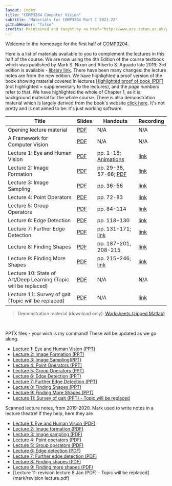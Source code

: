 ```yaml
---
layout: index
title: "COMP3204 Computer Vision"
subtitle: "Materials for COMP3204 Part I 2021-22"
githubHeader: "false"
credits: Maintained and taught by <a href="http://www.ecs.soton.ac.uk/people/msn">Dr Xiaohao Cai</a>
---
```


Welcome to the homepage for the first half of [COMP3204](https://secure.ecs.soton.ac.uk/module/COMP3204).

Here is a list of materials available to you to complement the lectures in this half of the course. We are now using the 4th Edition of the course textbook which was published by Mark S. Nixon and Alberto S. Aguado late 2019; 3rd edition is available - [library link](https://ebookcentral.proquest.com/lib/soton-ebooks/detail.action?docID=998617&query=Feature+Extraction+and+Image+Processing+for+Computer+Vision). There have been many changes: the lecture notes are from the new edition. We have highlighted a proof version of the book showing material covered in lectures [Highlighted proof of book (PDF)](mark/Sections_of_proof_of_textbook_highlighted.pdf) (not highlighted = supplementary to the lectures), and the *page numbers* refer to that. We have highlighted the whole of Chapter 1, as it is background material for the whole course. There is also demonstration material which is largely derived from the book's website [click here](https://www.southampton.ac.uk/~msn/book/). It's not pretty and is not aimed to be: it's just working software. 


Title        | Slides                            |Handouts     | Recording
------------ | ----------------------------------|-------------| --------- 
Opening lecture material | [PDF](mark/First%20lecture.pdf) | N/A  | N/A
A Framework for Computer Vision | [PDF](mark/A%20Framework%20for%20Computer%20Vision-i.pdf) | N/A  | N/A
Lecture 1: Eye and Human Vision | [PDF](mark/Lecture_1_2020.pdf) | pp. 1-18; [Animations](mark/Lecture_1_animations_2020.pptx) | [link](https://southampton.cloud.panopto.eu/Panopto/Pages/Viewer.aspx?id=9a64be1f-2572-4ca2-8c12-ac4f00e64eba)
Lecture 2: Image Formation      | [PDF](mark/Lecture_3_2020.pdf) | pp. 29-38, 57-66; [PDF](mark/FourierTransform.pdf) | [link](https://southampton.cloud.panopto.eu/Panopto/Pages/Viewer.aspx?id=53777333-e297-4b2c-bd7e-ac4f00e89916)
Lecture 3: Image Sampling       | [PDF](mark/Lecture_3_2020.pdf) | pp. 36-56 | [link](https://southampton.cloud.panopto.eu/Panopto/Pages/Viewer.aspx?id=dc0154f9-4345-4a53-9219-ac5200e306b7)
Lecture 4: Point Operators      | [PDF](mark/Lecture_4_2020.pdf) | pp. 72-83 | [link](https://southampton.cloud.panopto.eu/Panopto/Pages/Viewer.aspx?id=803c26de-a504-4d38-a3fb-ac5600e051ce)
Lecture 5: Group Operators      | [PDF](mark/Lecture_5_2020.pdf) | pp. 84-114 | [link](https://southampton.cloud.panopto.eu/Panopto/Pages/Viewer.aspx?id=a146ecac-cdc8-4a62-a21c-ac5600e4e95e)
Lecture 6: Edge Detection       | [PDF](mark/Lecture_6_2020.pdf) | pp. 118-130 | [link](https://southampton.cloud.panopto.eu/Panopto/Pages/Viewer.aspx?id=7e16fefa-fb77-4f33-af33-ac5900f1f400)
Lecture 7: Further Edge Detection | [PDF](mark/Lecture_7_2020.pdf) | pp. 131-171; [link](https://homepages.inf.ed.ac.uk/rbf/HIPR2/canny.htm) | [link](https://southampton.cloud.panopto.eu/Panopto/Pages/Viewer.aspx?id=6918a84a-f3ae-4682-8e39-ac5d010116f3)
Lecture 8: Finding Shapes       | [PDF](mark/Lecture_8_2020.pdf) | pp. 187-201, 208-215 | [link](https://southampton.cloud.panopto.eu/Panopto/Pages/Viewer.aspx?id=105a32af-14a8-44ce-8ede-ac5d0103c375)
Lecture 9: Finding More Shapes  | [PDF](mark/Lecture_9_2020.pdf) | pp. 215-246; [link](https://homepages.inf.ed.ac.uk/rbf/HIPR2/hough.htm) | [link](https://southampton.cloud.panopto.eu/Panopto/Pages/Viewer.aspx?id=54b3d80f-634c-4d75-82bb-ac6000ebe406)
Lecture 10: State of Art/Deep Learning (Topic will be replaced) | [PDF](mark/Lecture_10_2020.pdf) | N/A | N/A
Lecture 11: Survey of gait (Topic will be replaced) | [PDF](mark/ACCV%202020%20gait%20nixon%20s.pdf) | N/A | [link](https://southampton.cloud.panopto.eu/Panopto/Pages/Viewer.aspx?id=196e5e30-adee-48b8-b87b-ac8000f21d63)


> Demonstration material (download only): [Worksheets (zipped Matlab)](mark/Marks_matlab.zip)


&nbsp;


PPTX files - your wish is my command! These will be updated as we go along.

* [Lecture 1: Eye and Human Vision (PPT)](mark/Lecture%201.pptx)
* [Lecture 2: Image Formation (PPT)](mark/Lecture%202.pptx)
* [Lecture 3: Image Sampling(PPT)](mark/Lecture%203.pptx)
* [Lecture 4: Point Operators (PPT)](mark/Lecture%204.pptx)
* [Lecture 5: Group Operators (PPT)](mark/Lecture%205.pptx)
* [Lecture 6: Edge Detection (PPT)](mark/Lecture%206.pptx)
* [Lecture 7: Further Edge Detection (PPT)](mark/Lecture%207.pptx)
* [Lecture 8: Finding Shapes (PPT)](mark/Lecture%208.pptx)
* [Lecture 9: Finding More Shapes (PPT)](mark/Lecture%209.pptx)
* [Lecture 11: Survey of gait (PPT) - Topic will be replaced](mark/ACCV%202020%20gait%20nixon%20s.pptx)

Scanned lecture notes, from 2019-2020. Mark used to write notes in a lecture theatre! If they help, here they are

* [Lecture 1: Eye and Human Vision (PDF)](mark/L20notes%2019-20.pdf)
* [Lecture 2: Image formation (PDF)](mark/Lect%202%20notes%2019-20.pdf)
* [Lecture 3: Image sampling (PDF)](mark/Lect%203%20notes%2019-20.pdf)
* [Lecture 4: Point operators (PDF)](mark/Lect%204%20notes%2019-20.pdf)
* [Lecture 5: Group operators (PDF)](mark/Lect%205%20notes%2019-20.pdf)
* [Lecture 6: Edge detection (PDF)](mark/Lect%206%20notes%2019-20.pdf)
* [Lecture 7: Further edge detection (PDF)](mark/Lect%207%20notes%2019-20.pdf)
* [Lecture 8: Finding shapes (PDF)](mark/Lect%208%20notes%2019-20.pdf)
* [Lecture 9: Finding more shapes (PDF)](mark/Lect%209%20notes%2019-20.pdf)
* [Lecture 11: revision lecture 8 Jan (PDF) - Topic will be replaced](mark/revision lecture.pdf)

<!---
* [Lecture 1](mark/Lecture_1_Human_Vision.pdf)
* [Lecture 2](mark/Lecture_2_Image_formation.pdf)
* [Lecture 3](mark/Lecture_3_DiscreteFT.pdf)
* [Lecture 4](mark/Lecture_4_slides_point_operators.pdf)
* [Lecture 5](mark/Lecture_5_slides_group_operators.pdf)
* [Lecture 6](mark/Lecture_6_slides_edge_detection1.pdf)
* [Lecture 7](mark/Lecture_7_slides_further_edge_det.pdf)
* [Lecture 8](mark/Lecture_8_slides_finding_shapes.pdf)
* [Lecture 9](mark/Lecture_9_slides_finding_more_shapes.pdf)
-->

<!---
Revision Lecture
* [Jan 2019](mark/revision_lecture.pdf)
-->
<!---
I used to provide handouts for lectures, and they relate to the book's third edition, but the students suggested I need them no longer given the ppts which support the course. If you want them they are here:

* [Handout #0 (PDF)](mark/handout 0.pdf)
* [Handout #1 (PDF)](mark/handout 1.pdf)
* [Handout #2 (PDF)](mark/handout2.pdf)
* [Handout #3 (PDF)](mark/handout3.pdf)
* [Handout #4 (PDF)](mark/handout4.pdf)
* [Handout #5 (PDF)](mark/handout5.pdf)
* [Handout #6 (PDF)](mark/handout6.pdf)
* [Handout #7 (PDF)](mark/handout7.pdf)
* [Handout #8 (PDF)](mark/handout8.pdf)
* [Handout #9 (PDF)](mark/handout9.pdf)
* [Handout #10 (PDF)](mark/handout10.pdf)
* [Handout #13 (PDF)](mark/handout13.pdf)
* [Handout #14 (PDF)](mark/handout14.pdf)
 
-->
